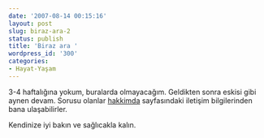 ```yaml
---
date: '2007-08-14 00:15:16'
layout: post
slug: biraz-ara-2
status: publish
title: 'Biraz ara '
wordpress_id: '300'
categories:
- Hayat-Yaşam
---
```


3-4 haftalığına yokum, buralarda olmayacağım. Geldikten sonra eskisi gibi aynen devam. Sorusu olanlar [hakkimda](http://blog.arsln.org/hakkimda/) sayfasındaki iletişim bilgilerinden bana ulaşabilirler. 

Kendinize iyi bakın ve sağlıcakla kalın. 
